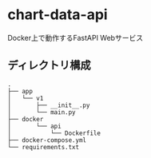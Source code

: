 # chart-data-api
Docker上で動作するFastAPI Webサービス

## ディレクトリ構成

```
.
├── app
│   └── v1
│       ├── __init__.py
│       └── main.py
├── docker
│       └── api
│           └── Dockerfile
├── docker-compose.yml
└── requirements.txt
```
